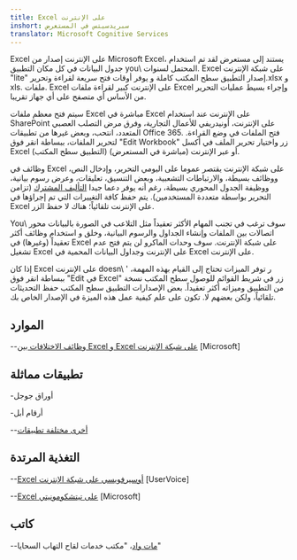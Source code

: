 ```yaml
---
title: Excel على الإنترنت
inshort: سبريدسيتس في المستعرض
translator: Microsoft Cognitive Services
---
```


Excel على الإنترنت إصدار من Microsoft Excel، يستند إلى مستعرض
لقد تم استخدام جدول البيانات في كل مكان التطبيق you\ المحتمل لسنوات. Excel
على شبكة الإنترنت \"lite\" إصدار التطبيق سطح المكتب كاملة و
يوفر أوقات فتح سريعة لقراءة وتحرير.xlsx و xls.
ملفات. Excel على الإنترنت كبير لقراءة ملفات Excel وإجراء بسيط
عمليات التحرير من الأساس أي متصفح على أي جهاز تقريبا.

سيتم فتح معظم ملفات Excel مباشرة في Excel على الإنترنت عند استخدام
SharePoint على الإنترنت، أونيدريفي للأعمال التجارية، وفرق مرض التصلب العصبي المتعدد، انتحب، وبعض
غيرها من تطبيقات Office 365. فتح الملفات في وضع القراءة. لتحرير الملفات،
ببساطة انقر فوق \"Edit Workbook\" زر واختيار تحرير الملف في
أكسل Excel (التطبيق سطح المكتب) أو عبر الإنترنت (مباشرة في المستعرض).

وظائف في Excel على شبكة الإنترنت يقتصر عموما على اليومي
التحرير، وإدخال النص، ووظائف بسيطة، والارتباطات التشعبية، وبعض التنسيق،
تعليقات، وعرض رسوم بيانية، ووظيفة الجدول المحوري بسيطة،
رغم أنه يوفر دعما جيدا
[التأليف المشترك](http://icsh.pt/CoAuthoring) (تزامن التحرير بواسطة
متعددة المستخدمين). يتم حفظ كافة التغييرات التي تم إجراؤها في Excel على الإنترنت
تلقائياً؛ هناك لا حفظ الزر.

You\ سوف ترغب في تجنب المهام الأكثر تعقيداً مثل التلاعب في الصورة بالبيانات
محور اتصالات بين الملفات وإنشاء الجداول والرسوم البيانية، وخلق و
استخدام وظائف أكثر تعقيداً (وغيرها) في Excel على شبكة الإنترنت. سوف وحدات الماكرو
لن يتم فتح عدم تشغيل Excel على الإنترنت وجداول البيانات المحمية في
Excel على الإنترنت.

إذا كان Excel على الإنترنت doesn\ ' ر توفر الميزات تحتاج إلى القيام بهذه المهمة،
ببساطة انقر فوق \"Edit في Excel\" زر في شريط القوائم للوصول
سطح المكتب نسخة من التطبيق وميزاته أكثر تعقيداً. بعض الإصدارات
التطبيق سطح المكتب حفظ التحديثات تلقائياً، ولكن بعضهم لا. تكون على علم
كيفية عمل هذه الميزة في الإصدار الخاص بك.

الموارد
---------

--[وظائف الاختلافات بين Excel و Excel
    على شبكة الإنترنت](https://support.office.com/en-us/article/Differences-between-using-a-workbook-in-the-browser-and-in-Excel-F0DC28ED-B85D-4E1D-BE6D-5878005DB3B6)
    \[Microsoft\]

تطبيقات مماثلة
--------------------

-أوراق جوجل

-أرقام أبل

--[أخرى مختلفة
    تطبيقات](https://en.wikipedia.org/wiki/List_of_spreadsheet_software#Online_spreadsheets)

التغذية المرتدة
---------

--[Excel أوسيرفويسي على شبكة الإنترنت](https://excel.uservoice.com/forums/274580-excel-online)
    \[UserVoice\]

--[Excel على تيتشكومونيتي](https://techcommunity.microsoft.com/t5/Word/ct-p/Word)
    \[Microsoft\]

كاتب
---------

--[مات واد](https://www.linkedin.com/in/thatmattwade/)، "مكتب خدمات لقاح التهاب السحايا"


